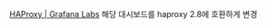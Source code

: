 [HAProxy | Grafana Labs](https://grafana.com/grafana/dashboards/2428-haproxy/) 해당 대시보드를 haproxy 2.8에 호환하게 변경
